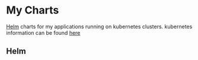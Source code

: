 # My Charts
[Helm](https://github.com/kubernetes/helm) charts for my applications running on kubernetes clusters.
kubernetes information can be found [here](httsp://kubernetes.io)

## Helm
